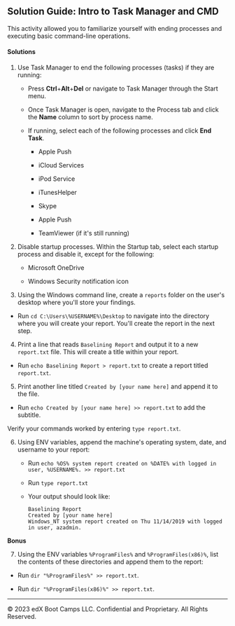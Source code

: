## Solution Guide: Intro to Task Manager and CMD

This activity allowed you to familiarize yourself with ending processes and executing basic command-line operations.

#### Solutions

1. Use Task Manager to end the following processes (tasks) if they are running:

   - Press **Ctrl**+**Alt**+**Del** or navigate to Task Manager through the Start menu. 

   - Once Task Manager is open, navigate to the Process tab and click the **Name** column to sort by process name.

   - If running, select each of the following processes and click **End Task**.

      - Apple Push

      - iCloud Services

      - iPod Service

      - iTunesHelper

      - Skype

      - Apple Push

      - TeamViewer (if it's still running)

2. Disable startup processes. Within the Startup tab, select each startup process and disable it, except for the following:

   - Microsoft OneDrive
   
   - Windows Security notification icon

3. Using the Windows command line, create a `reports` folder on the user's desktop where you'll store your findings.

  - Run `cd C:\Users\%USERNAME%\Desktop` to navigate into the directory where you will create your report. You'll create the report in the next step. 

4.  Print a line that reads `Baselining Report` and output it to a new `report.txt` file. This will create a title within your report.

  - Run `echo Baselining Report > report.txt` to create a report titled `report.txt`.

5. Print another line titled `Created by [your name here]` and append it to the file.

  - Run `echo Created by [your name here] >> report.txt` to add the subtitle.

Verify your commands worked by entering `type report.txt`.

6. Using ENV variables, append the machine's operating system, date, and username to your report:

    - Run `echo %OS% system report created on %DATE% with logged in user, %USERNAME%. >> report.txt`

    - Run `type report.txt`

    - Your output should look like:
    
      ```console
      Baselining Report
      Created by [your name here]
      Windows_NT system report created on Thu 11/14/2019 with logged in user, azadmin.
      ```

**Bonus**

7. Using the ENV variables `%ProgramFiles%` and `%ProgramFiles(x86)%`, list the contents of these directories and append them to the report:

  - Run `dir "%ProgramFiles%" >> report.txt`.

  - Run `dir "%ProgramFiles(x86)%" >> report.txt`.

----

© 2023 edX Boot Camps LLC. Confidential and Proprietary. All Rights Reserved.
